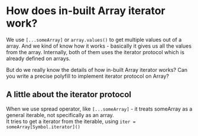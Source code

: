 # How does in-built Array iterator work?

We use `[...someArray]` or `array.values()` to get multiple values out of a array.  And we kind of know how it works - basically it gives us all the values from the array.  Internally, both of them uses the iterator protocol which is already defined on arrays.

But do we really know the details of how in-built Array iterator works? Can you write a precise polyfill to implement iterator protocol on Array?

## A little about the iterator protocol

When we use spread operator, like `[...someArray]` - it treats someArray as a general iterable, not specifically as an array.  
It tries to get a iterator from the iterable, using `iter = someArray[Symbol.iterator]()`
<!--stackedit_data:
eyJoaXN0b3J5IjpbLTE0MDA4NTUwMDUsLTE1MTU5OTMwODEsLT
E3OTQ2NTQzMDQsMTAzNjA5NzEwNCwtNDM5OTk3ODU5XX0=
-->